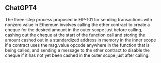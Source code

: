 ## ChatGPT4

The three-step process proposed in EIP-101 for sending transactions with nonzero value in Ethereum involves calling the ether contract to create a cheque for the desired amount in the outer scope just before calling, cashing out the cheque at the start of the function call and storing the amount cashed out in a standardized address in memory in the inner scope if a contract uses the msg.value opcode anywhere in the function that is being called, and sending a message to the ether contract to disable the cheque if it has not yet been cashed in the outer scope just after calling.
